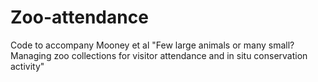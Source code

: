 # Zoo-attendance
Code to accompany Mooney et al "Few large animals or many small? Managing zoo collections for visitor attendance and in situ conservation activity"
